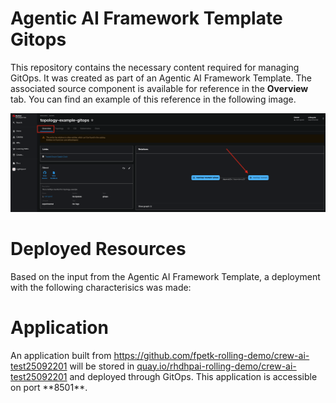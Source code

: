 # Agentic AI Framework Template Gitops

This repository contains the necessary content required for managing GitOps. It was created as part of an Agentic AI Framework Template. The associated source component is available for reference in the **Overview** tab. You can find an example of this reference in the following image.

![Overview Tab](./images/overview-dependency.png)

# Deployed Resources

Based on the input from the Agentic AI Framework Template, a deployment with the following characterisics was made:

# Application

An application built from https://github.com/fpetk-rolling-demo/crew-ai-test25092201 will be stored in [quay.io/rhdhpai-rolling-demo/crew-ai-test25092201](https://quay.io/rhdhpai-rolling-demo/crew-ai-test25092201) and deployed through GitOps. This application is accessible on port **8501\*\*.

